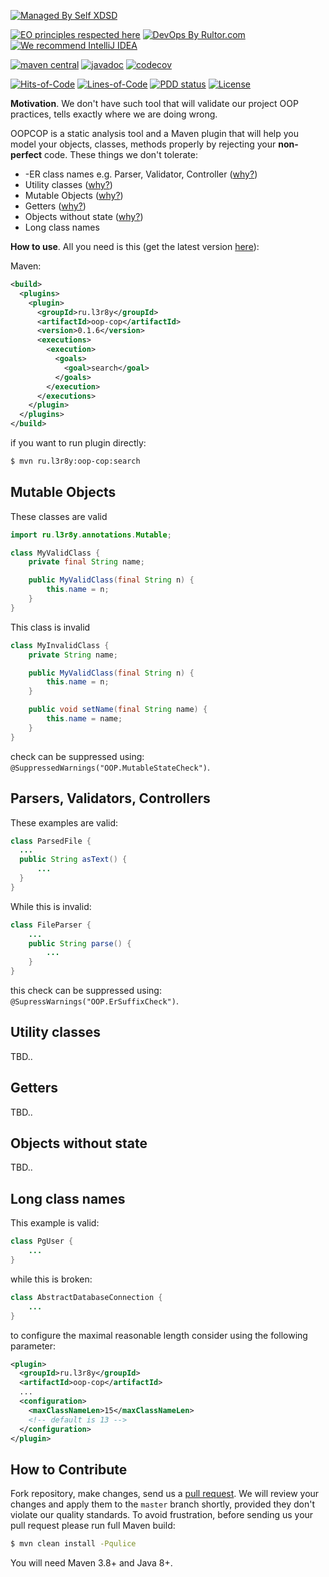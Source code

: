 [![Managed By Self XDSD](https://self-xdsd.com/b/mbself.svg)](https://self-xdsd.com/p/l3r8yJ/oop-cop?provider=github)

[![EO principles respected here](https://www.elegantobjects.org/badge.svg)](https://www.elegantobjects.org)
[![DevOps By Rultor.com](http://www.rultor.com/b/objectionary/eo)](http://www.rultor.com/p/l3r8yJ/oop-cop)
[![We recommend IntelliJ IDEA](https://www.elegantobjects.org/intellij-idea.svg)](https://www.jetbrains.com/idea/)

[![maven central](http://maven-badges.herokuapp.com/maven-central/ru.l3r8y/oop-cop/badge.svg)](https://search.maven.org/artifact/ru.l3r8y/oop-cop)
[![javadoc](https://javadoc.io/badge2/ru.l3r8y/oop-cop/javadoc.svg)](https://javadoc.io/doc/ru.l3r8y/oop-cop)
[![codecov](https://codecov.io/gh/l3r8yJ/oop-cop/branch/master/graph/badge.svg?token=G1YJ0GTB8W)](https://codecov.io/gh/l3r8yJ/oop-cop)

[![Hits-of-Code](https://hitsofcode.com/github/l3r8yJ/oop-cop)](https://hitsofcode.com/view/github/l3r8yJ/oop-cop)
[![Lines-of-Code](https://tokei.rs/b1/github/l3r8yJ/oop-cop)](https://github.com/l3r8yJ/oop-cop)
[![PDD status](http://www.0pdd.com/svg?name=l3r8yJ/oop-cop)](http://www.0pdd.com/p?name=l3r8yJ/oop-cop)
[![License](https://img.shields.io/badge/license-MIT-green.svg)](https://github.com/l3r8yJ/oop-cop/blob/master/LICENSE.txt)

**Motivation**. We don't have such tool that will validate our project OOP practices,
tells exactly where we are doing wrong.

OOPCOP is a static analysis tool and a Maven plugin that will help you
model your objects, classes, methods properly by rejecting your **non-perfect** code.
These things we don't tolerate:
* -ER class names e.g. Parser, Validator, Controller ([why?](https://www.yegor256.com/2015/03/09/objects-end-with-er.html))
* Utility classes ([why?](https://www.yegor256.com/2014/05/05/oop-alternative-to-utility-classes.html))
* Mutable Objects ([why?](https://www.yegor256.com/2014/06/09/objects-should-be-immutable.html))
* Getters ([why?](https://www.yegor256.com/2014/09/16/getters-and-setters-are-evil.html))
* Objects without state ([why?](https://www.yegor256.com/2014/12/15/how-much-your-objects-encapsulate.html))
* Long class names

**How to use**. All you need is this (get the latest version [here](https://search.maven.org/artifact/ru.l3r8y/oop-cop)):

Maven:
```xml
<build>
  <plugins>
    <plugin>
      <groupId>ru.l3r8y</groupId>
      <artifactId>oop-cop</artifactId>
      <version>0.1.6</version>
      <executions>
        <execution>
          <goals>
            <goal>search</goal>
          </goals>
        </execution>
      </executions>
    </plugin>
  </plugins>
</build>
```

if you want to run plugin directly:
```bash
$ mvn ru.l3r8y:oop-cop:search
```

## Mutable Objects

These classes are valid

```java
import ru.l3r8y.annotations.Mutable;

class MyValidClass {
    private final String name;

    public MyValidClass(final String n) {
        this.name = n;
    }
}
```

This class is invalid

```java
class MyInvalidClass {
    private String name;

    public MyValidClass(final String n) {
        this.name = n;
    }

    public void setName(final String name) {
        this.name = name;
    }
}
```

check can be suppressed using: `@SuppressedWarnings("OOP.MutableStateCheck")`.

## Parsers, Validators, Controllers

These examples are valid:

```java
class ParsedFile {
  ...
  public String asText() {
      ...
  }   
}
```

While this is invalid:

```java
class FileParser {
    ...
    public String parse() {
        ...
    }
}
```

this check can be suppressed using: `@SupressWarnings("OOP.ErSuffixCheck")`.

## Utility classes

TBD..

## Getters

TBD..

## Objects without state

TBD..

## Long class names

This example is valid:
```java
class PgUser {
    ...
}
```

while this is broken:
```java
class AbstractDatabaseConnection {
    ...
}
```

to configure the maximal reasonable length consider using the following parameter:
```xml
<plugin>
  <groupId>ru.l3r8y</groupId>
  <artifactId>oop-cop</artifactId>
  ...
  <configuration>
    <maxClassNameLen>15</maxClassNameLen>
    <!-- default is 13 -->
  </configuration>
</plugin>
```

## How to Contribute

Fork repository, make changes, send us a [pull request](https://www.yegor256.com/2014/04/15/github-guidelines.html).
We will review your changes and apply them to the `master` branch shortly,
provided they don't violate our quality standards. To avoid frustration,
before sending us your pull request please run full Maven build:

```bash
$ mvn clean install -Pqulice
```

You will need Maven 3.8+ and Java 8+.
